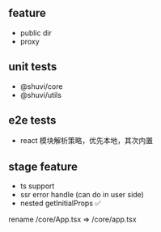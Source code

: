 ## feature

- public dir
- proxy

## unit tests

- @shuvi/core
- @shuvi/utils

## e2e tests

- react 模块解析策略，优先本地，其次内置

## stage feature

- ts support
- ssr error handle (can do in user side)
- nested getInitialProps ✅


rename /core/App.tsx => /core/app.tsx
